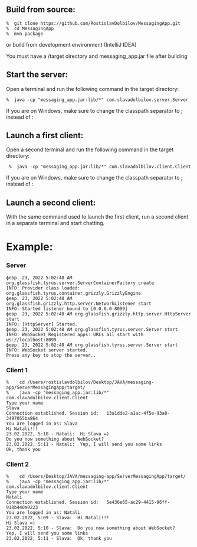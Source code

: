

## Build from source:

    %  git clone https://github.com/RostislavDolbilov/MessagingApp.git
    %  cd MessagingApp
    %  mvn package
or build from development environment (IntelliJ IDEA)

You must have a /target directory and messaging_app.jar file after building



## Start the server:

Open a terminal and run the following command in the target directory:

    %  java -cp "messaging_app.jar:lib/*" com.slavadolbilov.server.Server
If you are on Windows, make sure to change the classpath separator to ; instead of :


## Launch a first client:

Open a second terminal and run the following command in the target directory:

     %  java -cp "messaging_app.jar:lib/*" com.slavadolbilov.client.Client
If you are on Windows, make sure to change the classpath separator to ; instead of :

## Launch a second client:
With the same command used to launch the first client, run a second client in a separate terminal and start chatting.

# Example:

### Server  
    февр. 23, 2022 5:02:48 AM org.glassfish.tyrus.server.ServerContainerFactory create
    INFO: Provider class loaded: org.glassfish.tyrus.container.grizzly.GrizzlyEngine
    февр. 23, 2022 5:02:48 AM org.glassfish.grizzly.http.server.NetworkListener start
    INFO: Started listener bound to [0.0.0.0:8099]
    февр. 23, 2022 5:02:48 AM org.glassfish.grizzly.http.server.HttpServer start
    INFO: [HttpServer] Started.
    февр. 23, 2022 5:02:48 AM org.glassfish.tyrus.server.Server start
    INFO: WebSocket Registered apps: URLs all start with ws://localhost:8099
    февр. 23, 2022 5:02:48 AM org.glassfish.tyrus.server.Server start
    INFO: WebSocket server started.
    Press any key to stop the server..
    
### Client 1
    %    cd /Users/rostislavdolbilov/Desktop/JAVA/messaging-app/ServerMessagingApp/target/
    %    java -cp "messaging_app.jar:lib/*" com.slavadolbilov.client.Client
    Type your name
    Slava
    Connection established. Session id:   13a1dde2-a1ac-4f5e-93a8-3497055ba864
    You are logged in as: Slava
    Hi Natali!!!
    23.02.2022, 5:10 - Natali:  Hi Slava =)
    Do you now something about WebSocket?
    23.02.2022, 5:11 - Natali:  Yep, I will send you some links
    Ok, thank you

### Client 2
    %    cd /Users/Desktop/JAVA/messaging-app/ServerMessagingApp/target/
    %    java -cp "messaging_app.jar:lib/*" com.slavadolbilov.client.Client
    Type your name
    Natali
    Connection established. Session id:   5e436e65-ac29-4415-96ff-918b440a0223
    You are logged in as: Natali
    23.02.2022, 5:09 - Slava:  Hi Natali!!!
    Hi Slava =) 
    23.02.2022, 5:10 - Slava:  Do you now something about WebSocket?
    Yep, I will send you some links
    23.02.2022, 5:11 - Slava:  Ok, thank you


